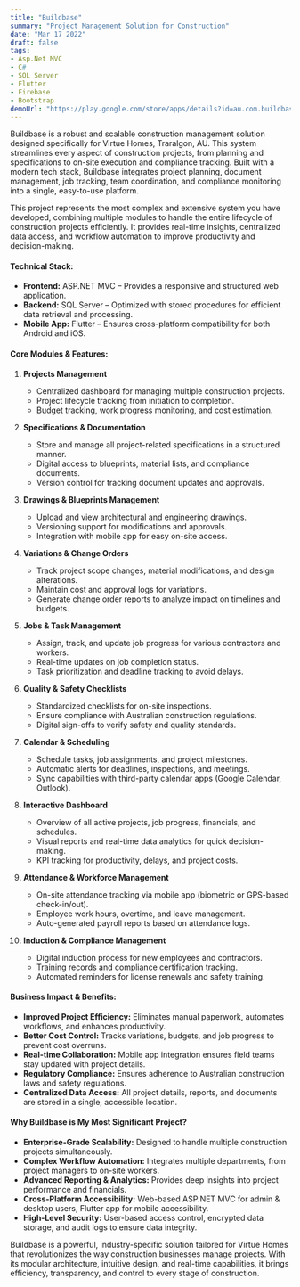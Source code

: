 ```yaml
---
title: "Buildbase"
summary: "Project Management Solution for Construction"
date: "Mar 17 2022"
draft: false
tags:
- Asp.Net MVC
- C#
- SQL Server
- Flutter
- Firebase
- Bootstrap
demoUrl: "https://play.google.com/store/apps/details?id=au.com.buildbase"
---
```


Buildbase is a robust and scalable construction management solution designed specifically for Virtue Homes, Traralgon, AU. This system streamlines every aspect of construction projects, from planning and specifications to on-site execution and compliance tracking. Built with a modern tech stack, Buildbase integrates project planning, document management, job tracking, team coordination, and compliance monitoring into a single, easy-to-use platform.

This project represents the most complex and extensive system you have developed, combining multiple modules to handle the entire lifecycle of construction projects efficiently. It provides real-time insights, centralized data access, and workflow automation to improve productivity and decision-making.

#### Technical Stack:

- <b>Frontend:</b> ASP.NET MVC – Provides a responsive and structured web application.
- <b>Backend:</b> SQL Server – Optimized with stored procedures for efficient data retrieval and processing.
- <b>Mobile App:</b> Flutter – Ensures cross-platform compatibility for both Android and iOS.

#### Core Modules & Features:

1. <b>Projects Management</b>
    - Centralized dashboard for managing multiple construction projects.
    - Project lifecycle tracking from initiation to completion.
    - Budget tracking, work progress monitoring, and cost estimation.

2. <b>Specifications & Documentation</b>
    - Store and manage all project-related specifications in a structured manner.
    - Digital access to blueprints, material lists, and compliance documents.
    - Version control for tracking document updates and approvals.

3. <b>Drawings & Blueprints Management</b>
    - Upload and view architectural and engineering drawings.
    - Versioning support for modifications and approvals.
    - Integration with mobile app for easy on-site access.

4. <b>Variations & Change Orders</b>
    - Track project scope changes, material modifications, and design alterations.
    - Maintain cost and approval logs for variations.
    - Generate change order reports to analyze impact on timelines and budgets.

5. <b>Jobs & Task Management</b>
    - Assign, track, and update job progress for various contractors and workers.
    - Real-time updates on job completion status.
    - Task prioritization and deadline tracking to avoid delays.

6. <b>Quality & Safety Checklists</b>
    - Standardized checklists for on-site inspections.
    - Ensure compliance with Australian construction regulations.
    - Digital sign-offs to verify safety and quality standards.

7. <b>Calendar & Scheduling</b>
    - Schedule tasks, job assignments, and project milestones.
    - Automatic alerts for deadlines, inspections, and meetings.
    - Sync capabilities with third-party calendar apps (Google Calendar, Outlook).

8. <b>Interactive Dashboard</b>
    - Overview of all active projects, job progress, financials, and schedules.
    - Visual reports and real-time data analytics for quick decision-making.
    - KPI tracking for productivity, delays, and project costs.

9. <b>Attendance & Workforce Management</b>
    - On-site attendance tracking via mobile app (biometric or GPS-based check-in/out).
    - Employee work hours, overtime, and leave management.
    - Auto-generated payroll reports based on attendance logs.

10. <b>Induction & Compliance Management</b>
    - Digital induction process for new employees and contractors.
    - Training records and compliance certification tracking.
    - Automated reminders for license renewals and safety training.

#### Business Impact & Benefits:
- <b>Improved Project Efficiency:</b> Eliminates manual paperwork, automates workflows, and enhances productivity.
- <b>Better Cost Control:</b> Tracks variations, budgets, and job progress to prevent cost overruns.
- <b>Real-time Collaboration:</b> Mobile app integration ensures field teams stay updated with project details.
- <b>Regulatory Compliance:</b> Ensures adherence to Australian construction laws and safety regulations.
- <b>Centralized Data Access:</b> All project details, reports, and documents are stored in a single, accessible location.

#### Why Buildbase is My Most Significant Project?
- <b>Enterprise-Grade Scalability:</b> Designed to handle multiple construction projects simultaneously.
- <b>Complex Workflow Automation:</b> Integrates multiple departments, from project managers to on-site workers.
- <b>Advanced Reporting & Analytics:</b> Provides deep insights into project performance and financials.
- <b>Cross-Platform Accessibility:</b> Web-based ASP.NET MVC for admin & desktop users, Flutter app for mobile accessibility.
- <b>High-Level Security:</b> User-based access control, encrypted data storage, and audit logs to ensure data integrity.

Buildbase is a powerful, industry-specific solution tailored for Virtue Homes that revolutionizes the way construction businesses manage projects. With its modular architecture, intuitive design, and real-time capabilities, it brings efficiency, transparency, and control to every stage of construction.